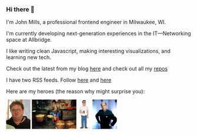 ### Hi there 👋

I'm John Mills, a professional frontend engineer in Milwaukee, WI.

I'm currently developing next-generation experiences in the IT—Networking space at Allbridge.

I like writing clean Javascript, making interesting visualizations, and learning new tech.

Check out the latest from my blog [here](https://github.com/iamjohnmills/journal) and check out all my [repos](https://github.com/iamjohnmills?tab=repositories)

I have two RSS feeds. Follow [here](https://iamjohnmills.github.io/journal/johnmills.rss) and [here](https://www.youtube.com/feeds/videos.xml?channel_id=UCwzV_tCUPc2CEW0AaPBorNw)

Here are my heroes (the reason why might surprise you):

<img src="https://raw.githubusercontent.com/iamjohnmills/iamjohnmills/main/Gabe_newell.jpeg" height="80" /> <img src="https://raw.githubusercontent.com/iamjohnmills/iamjohnmills/main/2ab2973ccdae292c39_Girard_006_KWC_foodfactory_001.jpeg" height="80" /> <img src="https://raw.githubusercontent.com/iamjohnmills/iamjohnmills/main/Hank_Hill.png" height="80" /> <img src="https://raw.githubusercontent.com/iamjohnmills/iamjohnmills/main/voydoctor2000-2001409.jpg" height="80" />
